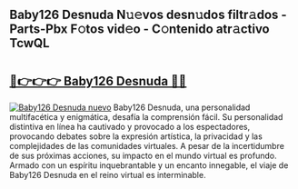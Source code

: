 ## Baby126 Desnuda N𝚞𝚎vos desn𝚞dos filtr𝚊dos - Parts-Pbx F𝚘tos vid𝚎o - C𝚘ntenido atr𝚊ctivo TcwQL

# <h2><a href="http://mb0jb6r.tromn.icu/?c=Baby126+Desnuda">🔗👉👉👉 Baby126 Desnuda 🔗🔗</a></h2>

[![Baby126 Desnuda nuevo](https://i.imgur.com/pEAQMta.gif)](http://mb0jb6r.tromn.icu/?c=Baby126+Desnuda)
Baby126 Desnuda, una personalidad multifacética y enigmática, desafía la comprensión fácil. Su personalidad distintiva en línea ha cautivado y provocado a los espectadores, provocando debates sobre la expresión artística, la privacidad y las complejidades de las comunidades virtuales. A pesar de la incertidumbre de sus próximas acciones, su impacto en el mundo virtual es profundo. Armado con un espíritu inquebrantable y un encanto innegable, el viaje de Baby126 Desnuda en el reino virtual es interminable.
